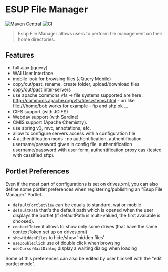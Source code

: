# ESUP File Manager

[![Maven Central](https://maven-badges.herokuapp.com/maven-central/org.esupportail.portlet.filemanager/esup-filemanager/badge.svg)](https://maven-badges.herokuapp.com/maven-central/org.esupportail.portlet.filemanager/esup-filemanager)
[![CI](https://github.com/uPortal-Project/esup-filemanager/actions/workflows/CI.yml/badge.svg?branch=master)](https://github.com/uPortal-Project/esup-filemanager/actions/workflows/CI.yml)

> Esup File Manager allows users to perform file management on their home directories.

## Features

* full ajax (jquery)
* WAI User Interface
* mobile look for browsing files (JQuery Mobile)
* copy/cut/past, rename, create folder, upload/download files
* copy/cut/past inter-servers
* use apache commons vfs -> file systems supported are here : http://commons.apache.org/vfs/filesystems.html - uri like file:///home/bob works for example - ftp and sftp ok ...
* CIFS support (with JCIFS)
* Webdav support (with Sardine)
* CMIS support (Apache Chemistry).
* use spring v3, mvc, annotations, etc.
* allow to configure servers access with a configuration file
* 4 authentification mods : no authentification, authentification username/password given in config file, authentification username/password with user form, authentification proxy cas (tested with cassified sftp).

## Portlet Preferences

Even if the most part of configurations is set on drives.xml, you can also define some portlet preferences when registering/publishing an "Esup File Manager" Portlet.

* `defaultPortletView` can be equals to standard, wai or mobile
* `defaultPath` that's the default path which is opened when the user displays the portlet (if defaultPath is multi-valued, the first available is choosed).
* `contextToken` it allows to show only some drives (that have the same contextToken set up on drives.xml)
* `showHiddenFiles` to hide/show 'hidden files'
* `useDoubleClick` use of double click when browsing
* `useCursorWaitDialog` display a waiting dialog when loading

Some of this preferences can also be edited by user himself with the "edit portlet mode".
